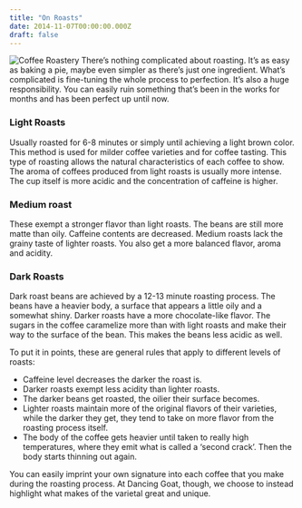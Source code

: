 ```yaml
---
title: "On Roasts"
date: 2014-11-07T00:00:00.000Z
draft: false 
---
```

![Coffee Roastery](https://assets-us-01.kc-usercontent.com:443/f18c8883-2e55-00da-d0a3-a143391cc4bb/f6daed1f-3f3b-4036-a9c7-9519359b9601/on-roasts-1080px.jpg)
There’s nothing complicated about roasting. It’s as easy as baking a pie, maybe even simpler as there’s just one ingredient. What’s complicated is fine-tuning the whole process to perfection. It’s also a huge responsibility. You can easily ruin something that’s been in the works for months and has been perfect up until now.

### Light Roasts

Usually roasted for 6-8 minutes or simply until achieving a light brown color. This method is used for milder coffee varieties and for coffee tasting. This type of roasting allows the natural characteristics of each coffee to show. The aroma of coffees produced from light roasts is usually more intense. The cup itself is more acidic and the concentration of caffeine is higher.

### Medium roast

These exempt a stronger flavor than light roasts. The beans are still more matte than oily. Caffeine contents are decreased. Medium roasts lack the grainy taste of lighter roasts. You also get a more balanced flavor, aroma and acidity.

### Dark Roasts

Dark roast beans are achieved by a 12-13 minute roasting process. The beans have a heavier body, a surface that appears a little oily and a somewhat shiny. Darker roasts have a more chocolate-like flavor. The sugars in the coffee caramelize more than with light roasts and make their way to the surface of the bean. This makes the beans less acidic as well.

To put it in points, these are general rules that apply to different levels of roasts:

*   Caffeine level decreases the darker the roast is.
*   Darker roasts exempt less acidity than lighter roasts.
*   The darker beans get roasted, the oilier their surface becomes.
*   Lighter roasts maintain more of the original flavors of their varieties, while the darker they get, they tend to take on more flavor from the roasting process itself.
*   The body of the coffee gets heavier until taken to really high temperatures, where they emit what is called a ‘second crack’. Then the body starts thinning out again.

You can easily imprint your own signature into each coffee that you make during the roasting process. At Dancing Goat, though, we choose to instead highlight what makes of the varietal great and unique.
